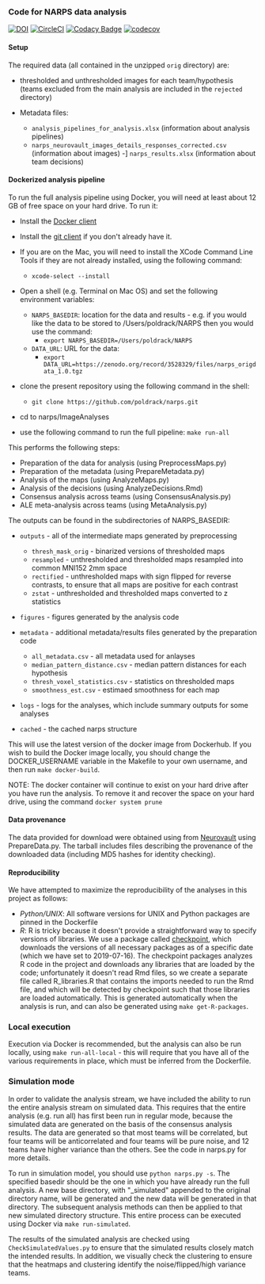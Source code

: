 ### Code for NARPS data analysis

[![DOI](https://zenodo.org/badge/85984198.svg)](https://zenodo.org/badge/latestdoi/85984198) [![CircleCI](https://circleci.com/gh/poldrack/narps.svg?style=svg)](https://circleci.com/gh/poldrack/narps) [![Codacy Badge](https://api.codacy.com/project/badge/Grade/c35f17b180aa4b1e8cbd33b9b1473c3e)](https://www.codacy.com/app/poldrack/narps?utm_source=github.com&amp;utm_medium=referral&amp;utm_content=poldrack/narps&amp;utm_campaign=Badge_Grade) [![codecov](https://codecov.io/gh/poldrack/narps/branch/master/graph/badge.svg)](https://codecov.io/gh/poldrack/narps)

#### Setup

The required data (all contained in the unzipped ```orig``` directory) are:

-   thresholded and unthresholded images for each team/hypothesis (teams excluded from the main analysis are included in the ```rejected``` directory)

-   Metadata files:

    -   ```analysis_pipelines_for_analysis.xlsx``` (information about analysis pipelines)
    -   ```narps_neurovault_images_details_responses_corrected.csv``` (information about images)
    -]  ```narps_results.xlsx``` (information about team decisions)


#### Dockerized analysis pipeline

To run the full analysis pipeline using Docker, you will need at least about 12 GB of free space on your hard drive. To run it:

-   Install the [Docker client](https://docs.docker.com/install/)
-   Install the [git client](https://git-scm.com/downloads) if you don't already have it.
-   If you are on the Mac, you will need to install the XCode Command Line Tools if they are not already installed, using the following command:

    - ```xcode-select --install```

-   Open a shell (e.g. Terminal on Mac OS) and set the following environment variables:

    -   ```NARPS_BASEDIR```: location for the data and results - e.g. if you would like the data to be stored to /Users/poldrack/NARPS then you would use the command:
        - ```export NARPS_BASEDIR=/Users/poldrack/NARPS```
    -   ```DATA_URL```: URL for the data:
        - ```export DATA_URL=https://zenodo.org/record/3528329/files/narps_origdata_1.0.tgz```

-   clone the present repository using the following command in the shell:

    - ```git clone https://github.com/poldrack/narps.git```

-   cd to narps/ImageAnalyses 
-   use the following command to run the full pipeline: ```make run-all```

This performs the following steps:

-   Preparation of the data for analysis (using PreprocessMaps.py)
-   Preparation of the metadata (using PrepareMetadata.py)
-   Analysis of the maps (using AnalyzeMaps.py)
-   Analysis of the decisions (using AnalyzeDecisions.Rmd)
-   Consensus analysis across teams (using ConsensusAnalysis.py)
- ALE meta-analysis across teams (using MetaAnalysis.py)

The outputs can be found in the subdirectories of NARPS_BASEDIR:

-   ```outputs``` - all of the intermediate maps generated by preprocessing

    - ```thresh_mask_orig``` - binarized versions of thresholded maps
    - ```resampled``` - unthresholded and thresholded maps resampled into common MNI152 2mm space
    - ```rectified``` - unthresholded maps with sign flipped for reverse contrasts, to ensure that all maps are positive for each contrast
    - ```zstat``` - unthresholded and thresholded maps converted to z statistics


-   ```figures``` - figures generated by the analysis code
-   ```metadata``` - additional metadata/results files generated by the preparation code

    - ```all_metadata.csv``` - all metadata used for anlayses
    -  ```median_pattern_distance.csv``` - median pattern distances for each hypothesis
    - ```thresh_voxel_statistics.csv``` - statistics on thresholded maps
    - ```smoothness_est.csv``` - estimaed smoothness for each map

-   ```logs``` - logs for the analyses, which include summary outputs for some analyses
-   ```cached``` - the cached narps structure 

This will use the latest version of the docker image from Dockerhub.  If you wish to build the Docker image locally, you should change the DOCKER_USERNAME variable in the Makefile to your own username, and then run ```make docker-build```.

NOTE: The docker container will continue to exist on your hard drive after you have run the analysis.  To remove it and recover the space on your hard drive, using the command ```docker system prune```

#### Data provenance

The data provided for download were obtained using from [Neurovault](http://neurovault.org) using PrepareData.py.
The tarball includes files describing the provenance of the downloaded data (including MD5 hashes for identity checking).

#### Reproducibility

We have attempted to maximize the reproducibility of the analyses in this project as follows:

-   *Python/UNIX*: All software versions for UNIX and Python packages are pinned in the Dockerfile
-   *R*: R is tricky because it doesn't provide a straightforward way to specify versions of libraries.  We use a package called [checkpoint](https://cran.r-project.org/web/packages/checkpoint/vignettes/checkpoint.html), which downloads the versions of all necessary packages as of a specific date (which we have set to 2019-07-16).  The checkpoint packages analyzes R code in the project and downloads any libraries that are loaded by the code; unfortunately it doesn't read Rmd files, so we create a separate file called R_libraries.R that contains the imports needed to run the Rmd file, and which will be detected by checkpoint such that those libraries are loaded automatically.  This is generated automatically when the analysis is run, and can also be generated using ```make get-R-packages```.

### Local execution

Execution via Docker is recommended, but the analysis can also be run locally, using ```make run-all-local``` - this will require that you have all of the various requirements in place, which must be inferred from the Dockerfile.

### Simulation mode

In order to validate the analysis stream, we have included the ability to run the entire analysis stream on simulated data.  This requires that the entire analysis (e.g. run all) has first been run in regular mode, because the simulated data are generated on the basis of the consensus analysis results. The data are generated so that most teams will be correlated, but four teams will be anticorrelated and four teams will be pure noise, and 12 teams have higher variance than the others.  See the code in narps.py for more details.

To run in simulation model, you should use ```python narps.py -s```.  The specified basedir should be the one in which you have already run the full analysis.  A new base directory, with "_simulated" appended to the original directory name, will be generated and the new data will be generated in that directory.  The subsequent analysis methods can then be applied to that new simulated directory structure.  This entire process can be executed using Docker via ```make run-simulated```.

The results of the simulated analysis are checked using ```CheckSimulatedValues.py``` to ensure that the simulated results closely match the intended results.  In addition, we visually check the clustering to ensure that the heatmaps and clustering identify the noise/flipped/high variance teams.
